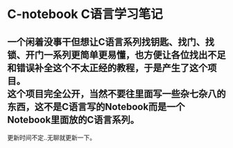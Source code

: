 # C-notebook C语言学习笔记
一个闲着没事干但想让C语言系列找钥匙、找门、找锁、开门一系列更简单更易懂，也方便让各位找出不足和错误补全这个不太正经的教程，于是产生了这个项目。  
这个项目完全公开，当然不要往里面写一些杂七杂八的东西，这不是C语言写的Notebook而是一个Notebook里面放的C语言系列。  
---
更新时间不定..无聊就更新一下。
